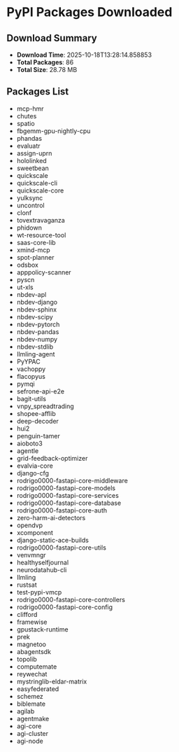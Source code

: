 # PyPI Packages Downloaded

## Download Summary
- **Download Time**: 2025-10-18T13:28:14.858853
- **Total Packages**: 86
- **Total Size**: 28.78 MB

## Packages List
- mcp-hmr
- chutes
- spatio
- fbgemm-gpu-nightly-cpu
- phandas
- evaluatr
- assign-uprn
- hololinked
- sweetbean
- quickscale
- quickscale-cli
- quickscale-core
- yulksync
- uncontrol
- clonf
- tovextravaganza
- phidown
- wt-resource-tool
- saas-core-lib
- xmind-mcp
- spot-planner
- odsbox
- apppolicy-scanner
- pyscn
- ut-xls
- nbdev-apl
- nbdev-django
- nbdev-sphinx
- nbdev-scipy
- nbdev-pytorch
- nbdev-pandas
- nbdev-numpy
- nbdev-stdlib
- llmling-agent
- PyYPAC
- vachoppy
- flacopyus
- pymqi
- sefrone-api-e2e
- bagit-utils
- vnpy_spreadtrading
- shopee-afflib
- deep-decoder
- hui2
- penguin-tamer
- aioboto3
- agentle
- grid-feedback-optimizer
- evalvia-core
- django-cfg
- rodrigo0000-fastapi-core-middleware
- rodrigo0000-fastapi-core-models
- rodrigo0000-fastapi-core-services
- rodrigo0000-fastapi-core-database
- rodrigo0000-fastapi-core-auth
- zero-harm-ai-detectors
- opendvp
- xcomponent
- django-static-ace-builds
- rodrigo0000-fastapi-core-utils
- venvmngr
- healthyselfjournal
- neurodatahub-cli
- llmling
- rustsat
- test-pypi-vmcp
- rodrigo0000-fastapi-core-controllers
- rodrigo0000-fastapi-core-config
- clifford
- framewise
- gpustack-runtime
- prek
- magnetoo
- abagentsdk
- topolib
- computemate
- reywechat
- mystringlib-eldar-matrix
- easyfederated
- schemez
- biblemate
- agilab
- agentmake
- agi-core
- agi-cluster
- agi-node
